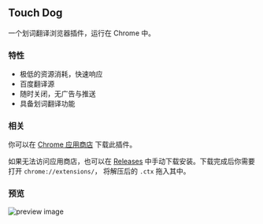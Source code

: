 ## Touch Dog
一个划词翻译浏览器插件，运行在 Chrome 中。

### 特性
- 极低的资源消耗，快速响应
- 百度翻译源
- 随时关闭，无广告与推送
- 具备划词翻译功能



### 相关
你可以在 [Chrome 应用商店](https://chrome.google.com/webstore/detail/touch-dog/lljkppflllhlognbihihaldfcbbelfbh) 下载此插件。    
     
如果无法访问应用商店，也可以在 [Releases](https://github.com/DhyanaChina/touch-dog/releases) 中手动下载安装。下载完成后你需要打开 `chrome://extensions/`，
将解压后的 `.ctx` 拖入其中。



### 预览
![preview image](https://github.com/DhyanaChina/touch-dog/blob/master/.github/preview.png)






